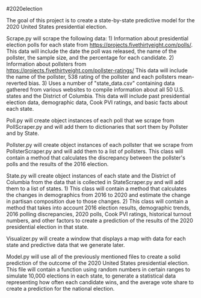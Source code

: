 #2020election

The goal of this project is to create a state-by-state predictive model for the 2020 United States presidential election.

Scrape.py will scrape the following data:
	1) Information about presidential election polls for each state from https://projects.fivethirtyeight.com/polls/.
	   This data will include the date the poll was released, the name of the pollster, the sample size, and the percentage for each candidate.
	2) Information about pollsters from https://projects.fivethirtyeight.com/pollster-ratings/
	   This data will include the name of the pollster, 538 rating of the pollster and each pollsters mean-reverted bias.
	3) Uses a number of "state_data.csv" containing data gathered from various websites to compile information about all 50 U.S. states and the District of Columbia.
	   This data will include past presidential election data, demographic data, Cook PVI ratings, and basic facts about each state.

Poll.py will create object instances of each poll that we scrape from PollScraper.py and will add them to dictionaries that sort them by Pollster and by State.

Pollster.py will create object instances of each pollster that we scrape from PollsterScraper.py and will add them to a list of pollsters.
This class will contain a method that calculates the discrepancy between the pollster's polls and the results of the 2016 election.

State.py will create object instances of each state and the District of Columbia from the data that is collected in StateScraper.py and will add them to a list of states.
	1) This class will contain a method that calculates the changes in demographics from 2016 to 2020 and estimate the change in partisan composition due to those changes.
	2) This class will contain a method that takes into account 2016 election results, demographic trends, 2016 polling discrepancies, 2020 polls, Cook PVI ratings, historical
	   turnout numbers, and other factors to create a prediction of the results of the 2020 presidential election in that state.

Visualizer.py will create a window that displays a map with data for each state and predictive data that we generate later.

Model.py will use all of the previously mentioned files to create a solid prediction of the outcome of the 2020 United States presidential election.
	This file will contain a function using random numbers in certain ranges to simulate 10,000 elections in each state, to generate a statistical data representing how often each candidate wins, and the average vote share to create a prediction for the national election.